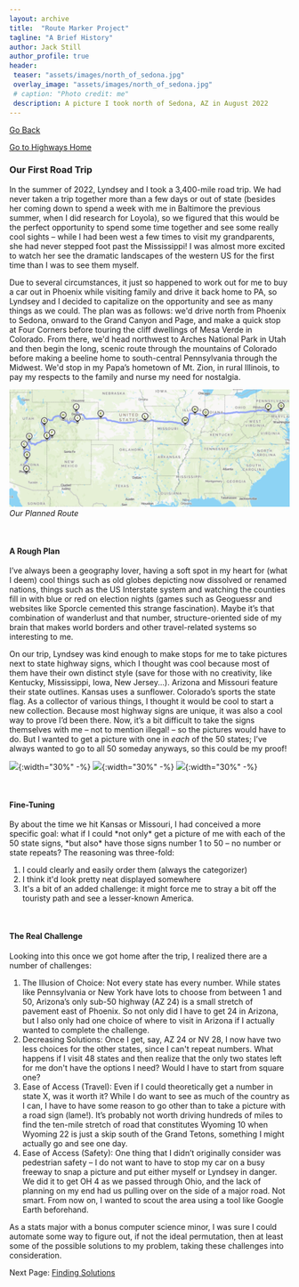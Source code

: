 ```yaml
---
layout: archive
title:  "Route Marker Project"
tagline: "A Brief History"
author: Jack Still
author_profile: true
header:
 teaser: "assets/images/north_of_sedona.jpg"
 overlay_image: "assets/images/north_of_sedona.jpg"
 # caption: "Photo credit: me"
 description: A picture I took north of Sedona, AZ in August 2022
---
```

<a href="javascript:window.history.back();">Go Back</a>

[Go to Highways Home](/geography/route_marker_project/highways_home)

<h3 class="archive__subtitle">Our First Road Trip</h3>
In the summer of 2022, Lyndsey and I took a 3,400-mile road trip. We had never taken a trip together more than a few days or out of state (besides her coming down to spend a week with me in Baltimore the previous summer, when I did research for Loyola), so we figured that this would be the perfect opportunity to spend some time together and see some really cool sights – while I had been west a few times to visit my grandparents, she had never stepped foot past the Mississippi! I was almost more excited to watch her see the dramatic landscapes of the western US for the first time than I was to see them myself.

Due to several circumstances, it just so happened to work out for me to buy a car out in Phoenix while visiting family and drive it back home to PA, so Lyndsey and I decided to capitalize on the opportunity and see as many things as we could. The plan was as follows: we'd drive north from Phoenix to Sedona, onward to the Grand Canyon and Page, and make a quick stop at Four Corners before touring the cliff dwellings of Mesa Verde in Colorado. From there, we'd head northwest to Arches National Park in Utah and then begin the long, scenic route through the mountains of Colorado before making a beeline home to south-central Pennsylvania through the Midwest. We'd stop in my Papa’s hometown of Mt. Zion, in rural Illinois, to pay my respects to the family and nurse my need for nostalgia.

![](/geography/route_marker_project/images/route_2022.png)
*Our Planned Route*

<br>
<h4 class="archive__subtitle">A Rough Plan</h4>
I’ve always been a geography lover, having a soft spot in my heart for (what I deem) cool things such as old globes depicting now dissolved or renamed nations, things such as the US Interstate system and watching the counties fill in with blue or red on election nights (games such as Geoguessr and websites like Sporcle cemented this strange fascination). Maybe it’s that combination of wanderlust and that number, structure-oriented side of my brain that makes world borders and other travel-related systems so interesting to me.

On our trip, Lyndsey was kind enough to make stops for me to take pictures next to state highway signs, which I thought was cool because most of them have their own distinct style (save for those with no creativity, like Kentucky, Mississippi, Iowa, New Jersey...). Arizona and Missouri feature their state outlines. Kansas uses a sunflower. Colorado’s sports the state flag. As a collector of various things, I thought it would be cool to start a new collection. Because most highway signs are unique, it was also a cool way to prove I’d been there. Now, it’s a bit difficult to take the signs themselves with me – not to mention illegal! – so the pictures would have to do. But I wanted to get a picture with one in *each* of the 50 states; I’ve always wanted to go to all 50 someday anyways, so this could be my proof! 

![](/geography/route_marker_project/images/hwy_pics/AZ_89A.jpg){:width="30%" -%}
![](/geography/route_marker_project/images/hwy_pics/CO_9.jpg){:width="30%" -%}
![](/geography/route_marker_project/images/hwy_pics/st_louis_array_arch.jpg){:width="30%" -%}

<br>
<h4 class="archive__subtitle">Fine-Tuning</h4>
By about the time we hit Kansas or Missouri, I had conceived a more specific goal: what if I could *not only* get a picture of me with each of the 50 state signs, *but also* have those signs number 1 to 50 – no number or state repeats? The reasoning was three-fold:

1. I could clearly and easily order them (always the categorizer)
1. I think it'd look pretty neat displayed somewhere
1. It's a bit of an added challenge: it might force me to stray a bit off the touristy path and see a lesser-known America.

<br>
<h4 class="archive__subtitle">The Real Challenge</h4>
Looking into this once we got home after the trip, I realized there are a number of challenges:

1. The Illusion of Choice: Not every state has every number. While states like Pennsylvania or New York have lots to choose from between 1 and 50, Arizona’s only sub-50 highway (AZ 24) is a small stretch of pavement east of Phoenix. So not only did I have to get 24 in Arizona, but I also only had one choice of where to visit in Arizona if I actually wanted to complete the challenge.
1. Decreasing Solutions: Once I get, say, AZ 24 or NV 28, I now have two less choices for the other states, since I can't repeat numbers. What happens if I visit 48 states and then realize that the only two states left for me don't have the options I need? Would I have to start from square one?
1. Ease of Access (Travel): Even if I could theoretically get a number in state X, was it worth it? While I do want to see as much of the country as I can, I have to have some reason to go other than to take a picture with a road sign (lame!). It’s probably not worth driving hundreds of miles to find the ten-mile stretch of road that constitutes Wyoming 10 when Wyoming 22 is just a skip south of the Grand Tetons, something I might actually go and see one day. 
1. Ease of Access (Safety): One thing that I didn’t originally consider was pedestrian safety – I do not want to have to stop my car on a busy freeway to snap a picture and put either myself or Lyndsey in danger. We did it to get OH 4 as we passed through Ohio, and the lack of planning on my end had us pulling over on the side of a major road. Not smart. From now on, I wanted to scout the area using a tool like Google Earth beforehand.

As a stats major with a bonus computer science minor, I was sure I could automate some way to figure out, if not the ideal permutation, then at least some of the possible solutions to my problem, taking these challenges into consideration.

Next Page: [Finding Solutions](/geography/route_marker_project/finding_solutions)